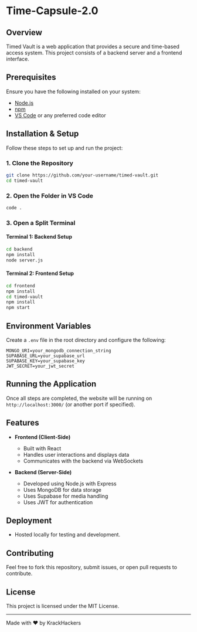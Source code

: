 # Time-Capsule-2.0

## Overview
Timed Vault is a web application that provides a secure and time-based access system. This project consists of a backend server and a frontend interface.

## Prerequisites
Ensure you have the following installed on your system:
- [Node.js](https://nodejs.org/)
- [npm](https://www.npmjs.com/)
- [VS Code](https://code.visualstudio.com/) or any preferred code editor

## Installation & Setup
Follow these steps to set up and run the project:

### 1. Clone the Repository
```sh
git clone https://github.com/your-username/timed-vault.git
cd timed-vault
```

### 2. Open the Folder in VS Code
```sh
code .
```

### 3. Open a Split Terminal

#### Terminal 1: Backend Setup
```sh
cd backend
npm install
node server.js
```

#### Terminal 2: Frontend Setup
```sh
cd frontend
npm install
cd timed-vault
npm install
npm start
```
## Environment Variables
Create a `.env` file in the root directory and configure the following:
```
MONGO_URI=your_mongodb_connection_string
SUPABASE_URL=your_supabase_url
SUPABASE_KEY=your_supabase_key
JWT_SECRET=your_jwt_secret
```

## Running the Application
Once all steps are completed, the website will be running on `http://localhost:3000/` (or another port if specified).


## Features
- **Frontend (Client-Side)**
  - Built with React
  - Handles user interactions and displays data
  - Communicates with the backend via WebSockets

- **Backend (Server-Side)**
  - Developed using Node.js with Express
  - Uses MongoDB for data storage
  - Uses Supabase for media handling
  - Uses JWT for authentication

## Deployment
- Hosted locally for testing and development.



## Contributing
Feel free to fork this repository, submit issues, or open pull requests to contribute.

## License
This project is licensed under the MIT License.

---
Made with ❤️ by KrackHackers



